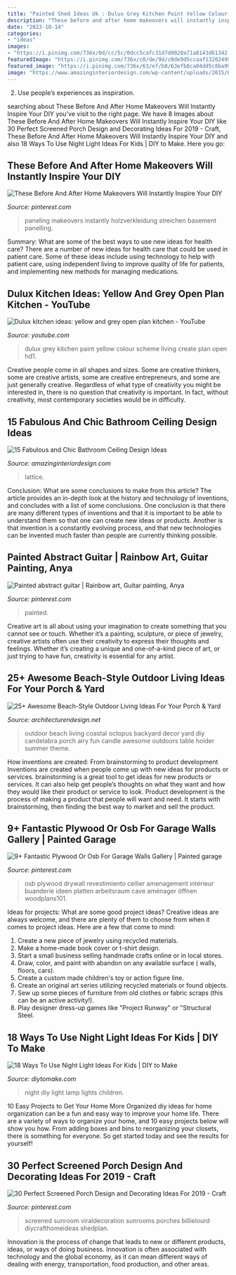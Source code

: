 ```yaml
---
title: "Painted Shed Ideas Uk : Dulux Grey Kitchen Paint Yellow Colour Scheme Living Create Plan Open Hd1"
description: "These before and after home makeovers will instantly inspire your diy"
date: "2023-10-14"
categories:
- "ideas"
images:
- "https://i.pinimg.com/736x/0d/cc/5c/0dcc5cafc31d7d0020a71a8143d61342.jpg"
featuredImage: "https://i.pinimg.com/736x/c0/de/9d/c0de9d5ccaaf1320249955a21d168983.jpg"
featured_image: "https://i.pinimg.com/736x/63/ef/b8/63efb8ca04dd5c8ba99c9ad4299358a3.jpg"
image: "https://www.amazinginteriordesign.com/wp-content/uploads/2015/04/410.jpg"
---
```



2. Use people’s experiences as inspiration.

	

		
searching about These Before And After Home Makeovers Will Instantly Inspire Your DIY you've visit to the right page. We have 8 Images about These Before And After Home Makeovers Will Instantly Inspire Your DIY like 30 Perfect Screened Porch Design and Decorating Ideas For 2019 - Craft, These Before And After Home Makeovers Will Instantly Inspire Your DIY and also 18 Ways To Use Night Light Ideas For Kids | DIY to Make. Here you go:
		
    
## These Before And After Home Makeovers Will Instantly Inspire Your DIY

<img loading=lazy src="https://i.pinimg.com/736x/c0/de/9d/c0de9d5ccaaf1320249955a21d168983.jpg" onerror="this.onerror=null;this.src='https://tse3.mm.bing.net/th?id=OIP.ePwu7LpAR245ae4ii1pi6QHaKF&amp;pid=15.1';" alt="These Before And After Home Makeovers Will Instantly Inspire Your DIY">

_Source: pinterest.com_

>paneling makeovers instantly holzverkleidung streichen basement panelling. 

	

Summary: What are some of the best ways to use new ideas for health care?
There are a number of new ideas for health care that could be used in patient care. Some of these ideas include using technology to help with patient care, using independent living to improve quality of life for patients, and implementing new methods for managing medications.

    
## Dulux Kitchen Ideas: Yellow And Grey Open Plan Kitchen - YouTube

<img loading=lazy src="http://i.ytimg.com/vi/hd1-Ya4ZN18/maxresdefault.jpg" onerror="this.onerror=null;this.src='https://tse4.mm.bing.net/th?id=OIP.IbUhikHPzA3W1hRLD_r1QQHaEK&amp;pid=15.1';" alt="Dulux kitchen ideas: yellow and grey open plan kitchen - YouTube">

_Source: youtube.com_

>dulux grey kitchen paint yellow colour scheme living create plan open hd1. 

	

Creative people come in all shapes and sizes. Some are creative thinkers, some are creative artists, some are creative entrepreneurs, and some are just generally creative. Regardless of what type of creativity you might be interested in, there is no question that creativity is important. In fact, without creativity, most contemporary societies would be in difficulty.

    
## 15 Fabulous And Chic Bathroom Ceiling Design Ideas

<img loading=lazy src="https://www.amazinginteriordesign.com/wp-content/uploads/2015/04/410.jpg" onerror="this.onerror=null;this.src='https://tse2.mm.bing.net/th?id=OIP.onsFKFuyg0pcvf38cBvHQQHaLM&amp;pid=15.1';" alt="15 Fabulous and Chic Bathroom Ceiling Design Ideas">

_Source: amazinginteriordesign.com_

>lattice. 

	

Conclusion: What are some conclusions to make from this article?
The article provides an in-depth look at the history and technology of inventions, and concludes with a list of some conclusions. One conclusion is that there are many different types of inventions and that it is important to be able to understand them so that one can create new ideas or products. Another is that invention is a constantly evolving process, and that new technologies can be invented much faster than people are currently thinking possible.

    
## Painted Abstract Guitar | Rainbow Art, Guitar Painting, Anya

<img loading=lazy src="https://i.pinimg.com/736x/63/ef/b8/63efb8ca04dd5c8ba99c9ad4299358a3.jpg" onerror="this.onerror=null;this.src='https://tse3.mm.bing.net/th?id=OIP.qufVBNeoFy7dShBRanG8RAHaJ3&amp;pid=15.1';" alt="Painted abstract guitar | Rainbow art, Guitar painting, Anya">

_Source: pinterest.com_

>painted. 

	

Creative art is all about using your imagination to create something that you cannot see or touch. Whether it’s a painting, sculpture, or piece of jewelry, creative artists often use their creativity to express their thoughts and feelings. Whether it’s creating a unique and one-of-a-kind piece of art, or just trying to have fun, creativity is essential for any artist.

    
## 25+ Awesome Beach-Style Outdoor Living Ideas For Your Porch &amp; Yard

<img loading=lazy src="http://cdn.architecturendesign.net/wp-content/uploads/2015/07/AD-Beach-Style-Outdoor-Living-Ideas-07.jpg" onerror="this.onerror=null;this.src='https://tse3.mm.bing.net/th?id=OIP.b32YqStOzuj168AWiTD4owHaJZ&amp;pid=15.1';" alt="25+ Awesome Beach-Style Outdoor Living Ideas For Your Porch &amp; Yard">

_Source: architecturendesign.net_

>outdoor beach living coastal octopus backyard decor yard diy candelabra porch airy fun candle awesome outdoors table holder summer theme. 

	

How inventions are created: From brainstorming to product development
Inventions are created when people come up with new ideas for products or services. brainstorming is a great tool to get ideas for new products or services. It can also help get people’s thoughts on what they want and how they would like their product or service to look. Product development is the process of making a product that people will want and need. It starts with brainstorming, then finding the best way to market and sell the product.

    
## 9+ Fantastic Plywood Or Osb For Garage Walls Gallery | Painted Garage

<img loading=lazy src="https://i.pinimg.com/736x/71/d7/7a/71d77a9b9b3806bf1297c0ee1850b438.jpg" onerror="this.onerror=null;this.src='https://tse2.mm.bing.net/th?id=OIP.7V0JqZmhPwFdf0T52o_xqAAAAA&amp;pid=15.1';" alt="9+ Fantastic Plywood Or Osb For Garage Walls Gallery | Painted garage">

_Source: pinterest.com_

>osb plywood drywall revestimiento cellier amenagement intérieur buanderie ideen platten arbeitsraum cave aménager öffnen woodplans101. 

	

Ideas for projects: What are some good project ideas?
Creative ideas are always welcome, and there are plenty of them to choose from when it comes to project ideas. Here are a few that come to mind: 
1. Create a new piece of jewelry using recycled materials.
2. Make a home-made book cover or t-shirt design.
3. Start a small business selling handmade crafts online or in local stores.
4. Draw, color, and paint with abandon on any available surface ( walls, floors, cars).
5. Create a custom made children's toy or action figure line. 
6. Create an original art series utilizing recycled materials or found objects.
7. Sew up some pieces of furniture from old clothes or fabric scraps (this can be an active activity!). 
8. Play designer dress-up games like "Project Runway" or "Structural Steel.

    
## 18 Ways To Use Night Light Ideas For Kids | DIY To Make

<img loading=lazy src="http://www.diytomake.com/wp-content/uploads/2017/02/Children-Sleep-Light-LED-Small-Night.jpg" onerror="this.onerror=null;this.src='https://tse4.mm.bing.net/th?id=OIP.DEwNVNSjsOWZryBMBKprTwHaG5&amp;pid=15.1';" alt="18 Ways To Use Night Light Ideas For Kids | DIY to Make">

_Source: diytomake.com_

>night diy light lamp lights children. 

	

10 Easy Projects to Get Your Home More Organized
diy ideas for home organization can be a fun and easy way to improve your home life. There are a variety of ways to organize your home, and 10 easy projects below will show you how. From adding boxes and bins to reorganizing your closets, there is something for everyone. So get started today and see the results for yourself!

    
## 30 Perfect Screened Porch Design And Decorating Ideas For 2019 - Craft

<img loading=lazy src="https://i.pinimg.com/736x/0d/cc/5c/0dcc5cafc31d7d0020a71a8143d61342.jpg" onerror="this.onerror=null;this.src='https://tse3.mm.bing.net/th?id=OIP.ngXJAJdev7VHJ7Jr9gZ5sAHaLR&amp;pid=15.1';" alt="30 Perfect Screened Porch Design and Decorating Ideas For 2019 - Craft">

_Source: pinterest.com_

>screened sunroom viraldecoration sunrooms porches billielourd diycrafthomeideas shedplan. 

	

Innovation is the process of change that leads to new or different products, ideas, or ways of doing business. Innovation is often associated with technology and the global economy, as it can mean different ways of dealing with energy, transportation, food production, and other areas.

